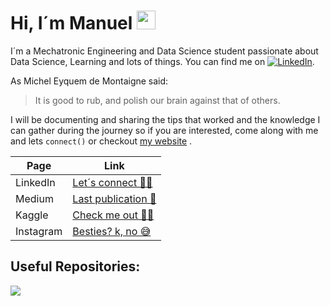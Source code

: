 # Hi, I´m Manuel <img src="https://raw.githubusercontent.com/MartinHeinz/MartinHeinz/master/wave.gif" width="30px">
I´m a Mechatronic Engineering and Data Science student passionate about Data Science, Learning and lots of things. You can find me on [![LinkedIn][2.2]][2].

[2.2]: https://raw.githubusercontent.com/MartinHeinz/MartinHeinz/master/linkedin-3-16.png (LinkedIn icon without padding)
[2]: https://www.linkedin.com/in/vazzmanu/


As Michel Eyquem de Montaigne said:
>It is good to rub, and polish our brain against that of others.

I will be documenting and sharing the tips that worked and the knowledge I can gather during the journey so if you are interested, come along with me and lets `connect()` or checkout [my website](https://vazzmanu.github.io "vazzmanu.com") .

|Page|Link|
|----|----|
|LinkedIn |[Let´s connect 🙋‍♂️](https://www.linkedin.com/in/vazzmanu/ "LinkedIn")|
|Medium|[Last publication 📰](https://medium.com/@vazzmanu "Medium")
|Kaggle  |[Check me out 👨‍💻](https://www.kaggle.com/vazzmanu "Kaggle")|
|Instagram| [Besties? k, no 😅](https://www.instagram.com/vazzmanu/ "Instagram")|


## Useful Repositories:
<a href="https://github.com/vazzmanu/HackerRank_solutions">
  <img align="center" src="https://github-readme-stats.vercel.app/api/pin/?username=vazzmanu&repo=HackerRank_solutions&title_color=1d1f21&text_color=1d1f21&icon_color=1d1f21&bg_color=e5e4e2" />
</a>
